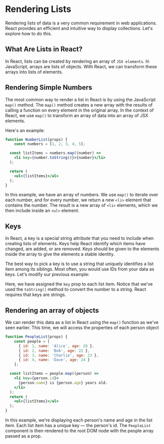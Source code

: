 # Rendering Lists

Rendering lists of data is a very common requirement in web applications. React provides an efficient and intuitive way to display collections. Let's explore how to do this.

## What Are Lists in React?

In React, lists can be created by rendering an array of `JSX elements`. In JavaScript, arrays are lists of objects. With React, we can transform these arrays into lists of elements.

## Rendering Simple Numbers

The most common way to render a list in React is by using the JavaScript `map()` method. The `map()` method creates a new array with the results of calling a function on every element in the original array. In the context of React, we use `map()` to transform an array of data into an array of JSX elements.

Here's an example:

```jsx
function NumberList(props) {
	const numbers = [1, 2, 3, 4, 5];

  const listItems = numbers.map((number) =>
    <li key={number.toString()}>{number}</li>
  );

  return (
    <ul>{listItems}</ul>
  );
}
```

In this example, we have an array of numbers. We use `map()` to iterate over each number, and for every number, we return a new `<li>` element that contains the number. The result is a new array of `<li>` elements, which we then include inside an `<ul>` element.

## Keys

In React, a key is a special string attribute that you need to include when creating lists of elements. Keys help React identify which items have changed, are added, or are removed. Keys should be given to the elements inside the array to give the elements a stable identity.

The best way to pick a key is to use a string that uniquely identifies a list item among its siblings. Most often, you would use IDs from your data as keys. Let's modify our previous example:

Here, we have assigned the `key` prop to each list item. Notice that we've used the `toString()` method to convert the number to a string. React requires that keys are strings.

## Rendering an array of objects

We can render this data as a list in React using the `map()` function as we've seen earlier. This time, we will access the properties of each person object

```jsx
function PeopleList(props) {
	const people = [
	  { id: 1, name: 'Alice', age: 20 },
	  { id: 2, name: 'Bob', age: 22 },
	  { id: 3, name: 'Charlie', age: 23 },
	  { id: 4, name: 'Dave', age: 24 }
	];

  const listItems = people.map((person) =>
    <li key={person.id}>
      {person.name} is {person.age} years old.
    </li>
  );
  return (
    <ul>{listItems}</ul>
  );
}
```

In this example, we're displaying each person's name and age in the list item. Each list item has a unique key — the person's id. The `PeopleList` component is then rendered to the root DOM node with the people array passed as a prop.